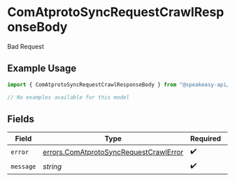# ComAtprotoSyncRequestCrawlResponseBody

Bad Request

## Example Usage

```typescript
import { ComAtprotoSyncRequestCrawlResponseBody } from "@speakeasy-api/bluesky/models/errors";

// No examples available for this model
```

## Fields

| Field                                                                                            | Type                                                                                             | Required                                                                                         | Description                                                                                      |
| ------------------------------------------------------------------------------------------------ | ------------------------------------------------------------------------------------------------ | ------------------------------------------------------------------------------------------------ | ------------------------------------------------------------------------------------------------ |
| `error`                                                                                          | [errors.ComAtprotoSyncRequestCrawlError](../../models/errors/comatprotosyncrequestcrawlerror.md) | :heavy_check_mark:                                                                               | N/A                                                                                              |
| `message`                                                                                        | *string*                                                                                         | :heavy_check_mark:                                                                               | N/A                                                                                              |